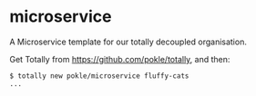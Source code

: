 microservice
============

A Microservice template for our totally decoupled organisation.

Get Totally from https://github.com/pokle/totally, and then:

    $ totally new pokle/microservice fluffy-cats
    ...
